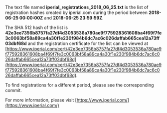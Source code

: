 The text file named **iperial_registrations_2018_06_25.txt** is the list of registration hashes created by iperial.com during the period between **2018-06-25 00:00:00Z** and **2018-06-25 23:59:59Z**.

The SHA 512 hash of the list is **42e3ee7356b8757fa27df4d3053536a780ae9f775928361608ba4f69f7fe3c0063bf58a89ca4a30f1e230f984b6dc7ac6c026daffab665cea12a73ff03dbf68d** and the registration certificate for the list can be viewed at [https://www.iperial.com/cert/42e3ee7356b8757fa27df4d3053536a780ae9f775928361608ba4f69f7fe3c0063bf58a89ca4a30f1e230f984b6dc7ac6c026daffab665cea12a73ff03dbf68d](https://www.iperial.com/cert/42e3ee7356b8757fa27df4d3053536a780ae9f775928361608ba4f69f7fe3c0063bf58a89ca4a30f1e230f984b6dc7ac6c026daffab665cea12a73ff03dbf68d).

To find registrations for a different period, please see the corresponding commit.

For more information, please visit [https://www.iperial.com/](https://www.iperial.com/)
